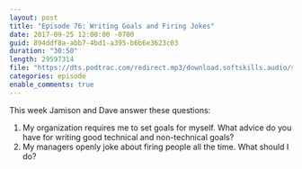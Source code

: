 ```yaml
---
layout: post
title: "Episode 76: Writing Goals and Firing Jokes"
date: 2017-09-25 12:00:00 -0700
guid: 894ddf8a-abb7-4bd1-a395-b6b6e3623c03
duration: "30:50"
length: 29597314
file: "https://dts.podtrac.com/redirect.mp3/download.softskills.audio/sse-076.mp3"
categories: episode
enable_comments: true
---
```


This week Jamison and Dave answer these questions:

1. My organization requires me to set goals for myself. What advice do you have for writing good technical and non-technical goals?
2. My managers openly joke about firing people all the time. What should I do?

